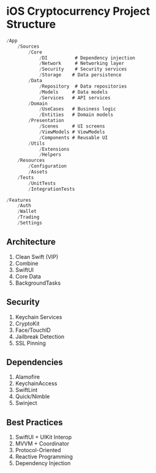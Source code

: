 # iOS Cryptocurrency Project Structure

```swift
/App
    /Sources
        /Core
            /DI          # Dependency injection
            /Network     # Networking layer
            /Security    # Security services
            /Storage    # Data persistence
        /Data
            /Repository  # Data repositories
            /Models     # Data models
            /Services   # API services
        /Domain
            /UseCases   # Business logic
            /Entities   # Domain models
        /Presentation
            /Scenes     # UI screens
            /ViewModels # ViewModels
            /Components # Reusable UI
        /Utils
            /Extensions
            /Helpers
    /Resources
        /Configuration
        /Assets
    /Tests
        /UnitTests
        /IntegrationTests

/Features
    /Auth
    /Wallet
    /Trading
    /Settings
```

## Architecture
1. Clean Swift (VIP)
2. Combine
3. SwiftUI
4. Core Data
5. BackgroundTasks

## Security
1. Keychain Services
2. CryptoKit
3. Face/TouchID
4. Jailbreak Detection
5. SSL Pinning

## Dependencies
1. Alamofire
2. KeychainAccess
3. SwiftLint
4. Quick/Nimble
5. Swinject

## Best Practices
1. SwiftUI + UIKit Interop
2. MVVM + Coordinator
3. Protocol-Oriented
4. Reactive Programming
5. Dependency Injection
